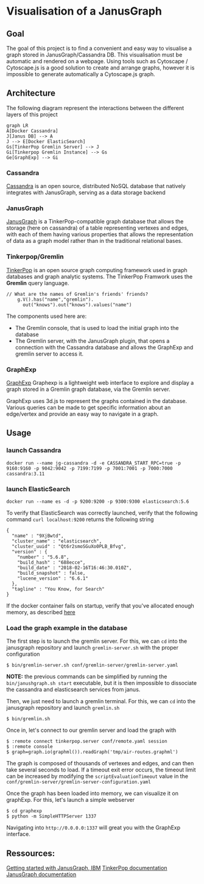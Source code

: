 # Visualisation of a JanusGraph

## Goal

The goal of this project is to find a convenient and easy way to visualise a graph stored in JanusGraph/Cassandra DB. 
This visualisation must be automatic and rendered on a webpage. Using tools such as Cytoscape / Cytoscape.js is a good solution to create and arrange graphs, however it is impossible to generate automatically a Cytoscape.js graph.
 
 
## Architecture

The following diagram represent the interactions between the different layers of this project

```mermaid
graph LR
A[Docker Cassandra]
J[Janus DB] --> A
J --> E[Docker ElasticSearch]
Gs[TinkerPop Gremlin Server] --> J
Gi[Tinkerpop Gremlin Instance] --> Gs
Ge[GraphExp] --> Gi
```

### Cassandra

[Cassandra](http://cassandra.apache.org/) is an open source, distributed NoSQL database that natively integrates with JanusGraph, serving as a data storage backend

### JanusGraph

[JanusGraph](janusgraph.org) is a TinkerPop-compatible graph database that allows the storage (here on cassandra) of a table representing vertexes and edges, with each of them having various properties that allows the representation of data 
as a graph model rather than in the traditional relational bases. 

### Tinkerpop/Gremlin

[TinkerPop](tinkerpop.apache.org) is an open source graph computing framework used in graph databases and graph analytic systems. The TinkerPop Framwork uses the **Gremlin** query language.
```
// What are the names of Gremlin's friends' friends?
    g.V().has("name","gremlin").
      out("knows").out("knows").values("name")
```

The components used here are:

* The Gremlin console, that is used to load the initial graph into the database
* The Gremlin server, with the JanusGraph plugin, that opens a connection with the Cassandra database and allows the GraphExp and gremlin server to access it.

### GraphExp

[GraphExp](https://github.com/bricaud/graphexp) Graphexp is a lightweight web interface to explore and display a graph stored in a Gremlin graph database, via the Gremlin server.

GraphExp uses 3d.js to represent the graphs contained in the database. Various queries can be made to get specific information about an edge/vertex and provide an easy way to navigate in a graph.
## Usage

### launch Cassandra 
```
docker run --name jg-cassandra -d -e CASSANDRA_START_RPC=true -p 9160:9160 -p 9042:9042 -p 7199:7199 -p 7001:7001 -p 7000:7000 cassandra:3.11
```

### launch ElasticSearch
```
docker run --name es -d -p 9200:9200 -p 9300:9300 elasticsearch:5.6
```
To verify that ElasticSearch was correctly launched, verify that the following command  ``` curl localhost:9200 ```
returns the following string
```
{
  "name" : "9XjBwtd",
  "cluster_name" : "elasticsearch",
  "cluster_uuid" : "Qt6r2smoSGuXo0PLB_Bfvg",
  "version" : {
    "number" : "5.6.8",
    "build_hash" : "688ecce",
    "build_date" : "2018-02-16T16:46:30.010Z",
    "build_snapshot" : false,
    "lucene_version" : "6.6.1"
  },
  "tagline" : "You Know, for Search"
}
```
If the docker container fails on startup, verify that you've allocated enough memory, as described [here](https://github.com/10up/wp-local-docker/issues/6)

### Load the graph example in the database

The first step is to launch the gremlin server. For this, we can ```cd``` into the janusgraph repository and launch ```gremlin-server.sh``` with the proper configuration 
```
$ bin/gremlin-server.sh conf/gremlin-server/gremlin-server.yaml
```

**NOTE:** the previous commands can be simplified by running the ```bin/janushgraph.sh start``` executable, but it is then impossible to dissociate the cassandra and elasticsearch services from janus.

Then, we just need to launch a gremlin terminal. For this, we can ```cd``` into the janusgraph repository and launch ```gremlin.sh```
```
$ bin/gremlin.sh
```

Once in, let's connect to our gremlin server and load the graph with
```
$ :remote connect tinkerpop.server conf/remote.yaml session
$ :remote console
$ graph=graph.io(graphml()).readGraph('tmp/air-routes.graphml')
```
The graph is composed of thousands of vertexes and edges, and can then take several seconds to load. If a timeout exit error occurs, the timeout limit can be increased by modifying the ```scriptEvaluationTimeout``` value in the ```conf/gremlin-server/gremlin-server-configuration.yaml```

Once the graph has been loaded into memory, we can visualize it on graphExp. For this, let's launch a simple webserver
```
$ cd graphexp
$ python -m SimpleHTTPServer 1337
```
Navigating into ```http://0.0.0.0:1337``` will great you with the GraphExp interface.

## Ressources:

[Getting started with JanusGraph, IBM](https://developer.ibm.com/dwblog/2018/whats-janus-graph-learning-deployment/)
[TinkerPop documentation](http://tinkerpop.apache.org/docs/current/reference/)
[JanusGraph documentation](https://docs.janusgraph.org/latest/)
